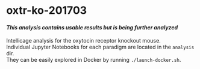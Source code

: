 <!---
    This file is part of oxtr-ko-201703.
    Copyright (C) 2018-2019  Emir Turkes

    This program is free software: you can redistribute it and/or modify
    it under the terms of the GNU General Public License as published by
    the Free Software Foundation, either version 3 of the License, or
    (at your option) any later version.

    This program is distributed in the hope that it will be useful,
    but WITHOUT ANY WARRANTY; without even the implied warranty of
    MERCHANTABILITY or FITNESS FOR A PARTICULAR PURPOSE.  See the
    GNU General Public License for more details.

    You should have received a copy of the GNU General Public License
    along with this program.  If not, see <http://www.gnu.org/licenses/>.

    Emir Turkes can be contacted at eturkes@bu.edu
-->

# oxtr-ko-201703
#### *This analysis contains usable results but is being further analyzed*

Intellicage analysis for the oxytocin receptor knockout mouse.  
Individual Jupyter Notebooks for each paradigm are located in the `analysis` dir.  
They can be easily explored in Docker by running `./launch-docker.sh`.
